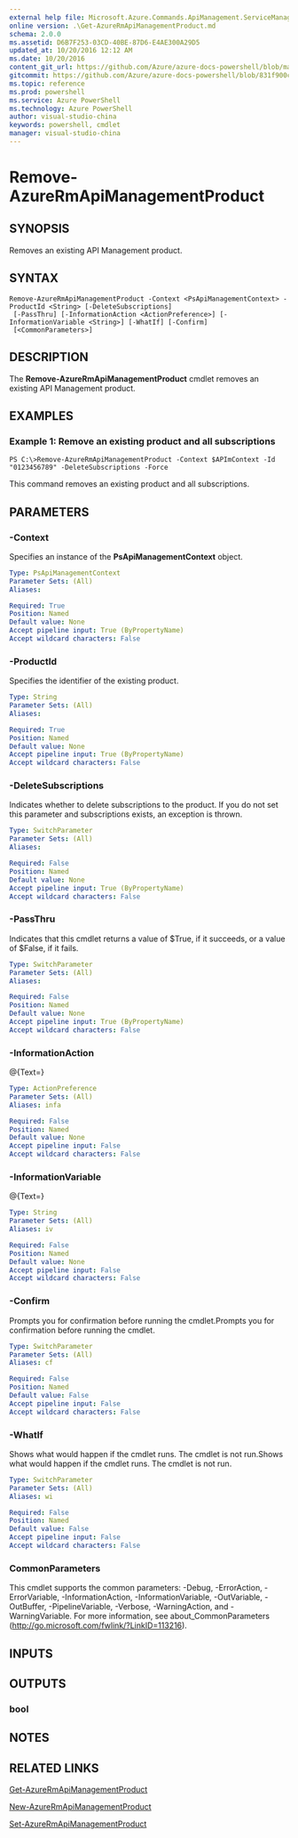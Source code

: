 ```yaml
---
external help file: Microsoft.Azure.Commands.ApiManagement.ServiceManagement.dll-Help.xml
online version: .\Get-AzureRmApiManagementProduct.md
schema: 2.0.0
ms.assetid: D6B7F253-03CD-40BE-87D6-E4AE300A29D5
updated_at: 10/20/2016 12:12 AM
ms.date: 10/20/2016
content_git_url: https://github.com/Azure/azure-docs-powershell/blob/master/azureps-cmdlets-docs/ResourceManager/Microsoft.Azure.Commands.ApiManagement.ServiceManagement/v2.1.0/Remove-AzureRmApiManagementProduct.md
gitcommit: https://github.com/Azure/azure-docs-powershell/blob/831f900c1a4babea8fcc8817cfbc25252a1aa872/azureps-cmdlets-docs/ResourceManager/Microsoft.Azure.Commands.ApiManagement.ServiceManagement/v2.1.0/Remove-AzureRmApiManagementProduct.md
ms.topic: reference
ms.prod: powershell
ms.service: Azure PowerShell
ms.technology: Azure PowerShell
author: visual-studio-china
keywords: powershell, cmdlet
manager: visual-studio-china
---
```


# Remove-AzureRmApiManagementProduct

## SYNOPSIS
Removes an existing API Management product.

## SYNTAX

```
Remove-AzureRmApiManagementProduct -Context <PsApiManagementContext> -ProductId <String> [-DeleteSubscriptions]
 [-PassThru] [-InformationAction <ActionPreference>] [-InformationVariable <String>] [-WhatIf] [-Confirm]
 [<CommonParameters>]
```

## DESCRIPTION
The **Remove-AzureRmApiManagementProduct** cmdlet removes an existing API Management product.

## EXAMPLES

### Example 1: Remove an existing product and all subscriptions
```
PS C:\>Remove-AzureRmApiManagementProduct -Context $APImContext -Id "0123456789" -DeleteSubscriptions -Force
```

This command removes an existing product and all subscriptions.

## PARAMETERS

### -Context
Specifies an instance of the **PsApiManagementContext** object.

```yaml
Type: PsApiManagementContext
Parameter Sets: (All)
Aliases: 

Required: True
Position: Named
Default value: None
Accept pipeline input: True (ByPropertyName)
Accept wildcard characters: False
```

### -ProductId
Specifies the identifier of the existing product.

```yaml
Type: String
Parameter Sets: (All)
Aliases: 

Required: True
Position: Named
Default value: None
Accept pipeline input: True (ByPropertyName)
Accept wildcard characters: False
```

### -DeleteSubscriptions
Indicates whether to delete subscriptions to the product.
If you do not set this parameter and subscriptions exists, an exception is thrown.

```yaml
Type: SwitchParameter
Parameter Sets: (All)
Aliases: 

Required: False
Position: Named
Default value: None
Accept pipeline input: True (ByPropertyName)
Accept wildcard characters: False
```

### -PassThru
Indicates that this cmdlet returns a value of $True, if it succeeds, or a value of $False, if it fails.

```yaml
Type: SwitchParameter
Parameter Sets: (All)
Aliases: 

Required: False
Position: Named
Default value: None
Accept pipeline input: True (ByPropertyName)
Accept wildcard characters: False
```

### -InformationAction
@{Text=}

```yaml
Type: ActionPreference
Parameter Sets: (All)
Aliases: infa

Required: False
Position: Named
Default value: None
Accept pipeline input: False
Accept wildcard characters: False
```

### -InformationVariable
@{Text=}

```yaml
Type: String
Parameter Sets: (All)
Aliases: iv

Required: False
Position: Named
Default value: None
Accept pipeline input: False
Accept wildcard characters: False
```

### -Confirm
Prompts you for confirmation before running the cmdlet.Prompts you for confirmation before running the cmdlet.

```yaml
Type: SwitchParameter
Parameter Sets: (All)
Aliases: cf

Required: False
Position: Named
Default value: False
Accept pipeline input: False
Accept wildcard characters: False
```

### -WhatIf
Shows what would happen if the cmdlet runs.
The cmdlet is not run.Shows what would happen if the cmdlet runs.
The cmdlet is not run.

```yaml
Type: SwitchParameter
Parameter Sets: (All)
Aliases: wi

Required: False
Position: Named
Default value: False
Accept pipeline input: False
Accept wildcard characters: False
```

### CommonParameters
This cmdlet supports the common parameters: -Debug, -ErrorAction, -ErrorVariable, -InformationAction, -InformationVariable, -OutVariable, -OutBuffer, -PipelineVariable, -Verbose, -WarningAction, and -WarningVariable. For more information, see about_CommonParameters (http://go.microsoft.com/fwlink/?LinkID=113216).

## INPUTS

## OUTPUTS

### bool

## NOTES

## RELATED LINKS

[Get-AzureRmApiManagementProduct](.\Get-AzureRmApiManagementProduct.md)

[New-AzureRmApiManagementProduct](.\New-AzureRmApiManagementProduct.md)

[Set-AzureRmApiManagementProduct](.\Set-AzureRmApiManagementProduct.md)


